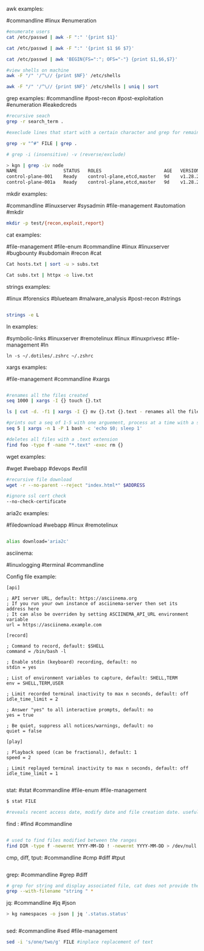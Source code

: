 awk examples:

#commandline #linux #enumeration 

```bash
#enumerate users
cat /etc/passwd | awk -F ":" '{print $1}'

cat /etc/passwd | awk -F ":" '{print $1 $6 $7}'

cat /etc/passwd | awk 'BEGIN{FS=":"; OFS="-"} {print $1,$6,$7}'

#view shells on machine
awk -F "/" '/^\// {print $NF}' /etc/shells

awk -F "/" '/^\// {print $NF}' /etc/shells | uniq | sort 


```

grep examples:
#commandline #post-recon #post-exploitation #enumeration #leakedcreds 
```bash
#recursive seach
grep -r search_term .

#execlude lines that start with a certain character and grep for remaining lines. useful for detecting custom changes to config files.

grep -v "^#" FILE | grep .

# grep -i (insensitive) -v (reverse/exclude)

> kgn | grep -iv node 
NAME                 STATUS   ROLES                       AGE   VERSION
control-plane-001    Ready    control-plane,etcd,master   9d    v1.28.2+k3s1
control-plane-001a   Ready    control-plane,etcd,master   9d    v1.28.2+k3s1


```

mkdir examples:

#commandline #linuxserver #sysadmin #file-management #automation #mkdir

```bash
mkdir -p test/{recon,exploit,report}
```

cat examples:

#file-management #file-enum #commandline #linux #linuxserver #bugbounty #subdomain #recon #cat

```bash
Cat hosts.txt | sort -u > subs.txt

Cat subs.txt | httpx -o live.txt

```

strings examples:

#linux #forensics #blueteam #malware_analysis #post-recon #strings

```bash

strings -e L

```

ln examples:

#symbolic-links #linuxserver #remotelinux #linux #linuxprivesc #file-management #ln

```
ln -s ~/.dotiles/.zshrc ~/.zshrc
```

xargs examples:

#file-management #commandline #xargs

```bash

#renames all the files created 
seq 1000 | xargs -I {} touch {}.txt

ls | cut -d. -f1 | xargs -I {} mv {}.txt {}.text - renames all the files created 

#prints out a seq of 1-5 with one arguement, process at a time with a sleep of 1 second in between
seq 5 | xargs -n 1 -P 1 bash -c 'echo $0; sleep 1'

#deletes all files with a .text extension
find foo -type f -name "*.text" -exec rm {}
```

wget examples:

#wget #webapp #devops #exfill 

```bash
#recursive file download
wget -r --no-parent --reject "index.html*" $ADDRESS

#ignore ssl cert check
--no-check-certificate
```

aria2c examples:

#filedownload #webapp #linux #remotelinux 

```bash

alias download='aria2c'
```

asciinema: 

#linuxlogging #terminal #commandline 

Config file example:
```
[api]

; API server URL, default: https://asciinema.org
; If you run your own instance of asciinema-server then set its address here
; It can also be overriden by setting ASCIINEMA_API_URL environment variable
url = https://asciinema.example.com

[record]

; Command to record, default: $SHELL
command = /bin/bash -l

; Enable stdin (keyboard) recording, default: no
stdin = yes

; List of environment variables to capture, default: SHELL,TERM
env = SHELL,TERM,USER

; Limit recorded terminal inactivity to max n seconds, default: off
idle_time_limit = 2

; Answer "yes" to all interactive prompts, default: no
yes = true

; Be quiet, suppress all notices/warnings, default: no
quiet = false

[play]

; Playback speed (can be fractional), default: 1
speed = 2

; Limit replayed terminal inactivity to max n seconds, default: off
idle_time_limit = 1


```

stat: #stat #commandline #file-enum #file-management 

```bash
$ stat FILE 

#reveals recent access date, modify date and file creation date. useful for finding significant changes on a box, usually as part of forensics. 


```

find : #find #commandline 

```bash

# used to find files modified between the ranges
find DIR -type f -newermt YYYY-MM-DD ! -newermt YYYY-MM-DD > /dev/null


```

cmp, diff, tput: #commandline #cmp #diff #tput

```

```

grep: #commandline #grep #diff 

```bash
# grep for string and display associated file, cat does not provide the filename, merely acts as stdin
grep --with-filename "string " *

```

jq: #commandline #jq #json

```bash
> kg namespaces -o json | jq '.status.status'



```

sed: #commandline #sed #file-management 

```bash
sed -i 's/one/two/g' FILE #inplace replacement of text
```


